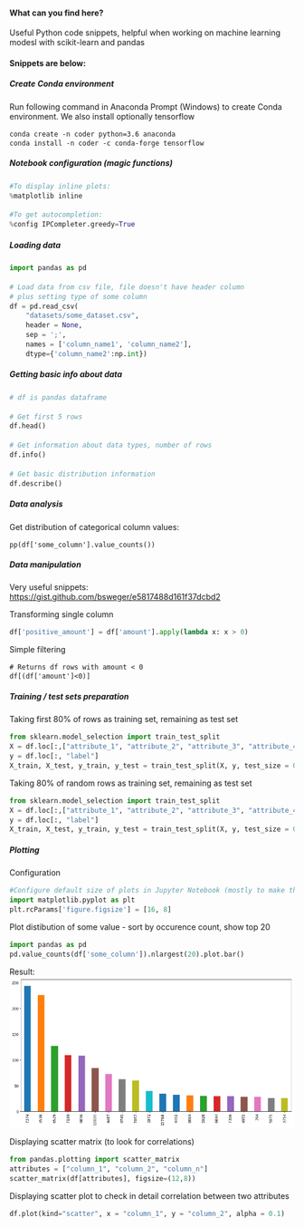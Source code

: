 #### What can you find here?
Useful Python code snippets, helpful when working on machine learning modesl with scikit-learn and pandas

#### Snippets are below:

##### Create Conda environment

Run following command in Anaconda Prompt (Windows) to create Conda environment.
We also install optionally tensorflow 
```
conda create -n coder python=3.6 anaconda
conda install -n coder -c conda-forge tensorflow
```

##### Notebook configuration (magic functions)

```python
#To display inline plots:
%matplotlib inline

#To get autocompletion:
%config IPCompleter.greedy=True
```

##### Loading data

```python
import pandas as pd

# Load data from csv file, file doesn't have header column
# plus setting type of some column 
df = pd.read_csv(
    "datasets/some_dataset.csv", 
    header = None, 
    sep = ';',
    names = ['column_name1', 'column_name2'],
    dtype={'column_name2':np.int})
```

##### Getting basic info about data

```python
# df is pandas dataframe

# Get first 5 rows
df.head() 

# Get information about data types, number of rows
df.info()

# Get basic distribution information
df.describe()
```

##### Data analysis

Get distribution of categorical column values:
```
pp(df['some_column'].value_counts())
```

##### Data manipulation
Very useful snippets: https://gist.github.com/bsweger/e5817488d161f37dcbd2

Transforming single column
```python
df['positive_amount'] = df['amount'].apply(lambda x: x > 0)
```

Simple filtering 
```
# Returns df rows with amount < 0
df[(df['amount']<0)]
```

##### Training / test sets preparation

Taking first 80% of rows as training set, remaining as test set
```python
from sklearn.model_selection import train_test_split
X = df.loc[:,["attribute_1", "attribute_2", "attribute_3", "attribute_4"]]
y = df.loc[:, "label"]
X_train, X_test, y_train, y_test = train_test_split(X, y, test_size = 0.20, shuffle = False)
```

Taking 80% of random rows as training set, remaining as test set
```python
from sklearn.model_selection import train_test_split
X = df.loc[:,["attribute_1", "attribute_2", "attribute_3", "attribute_4"]]
y = df.loc[:, "label"]
X_train, X_test, y_train, y_test = train_test_split(X, y, test_size = 0.20, random_state=42)
```

##### Plotting 

Configuration
```python
#Configure default size of plots in Jupyter Notebook (mostly to make them bigger)
import matplotlib.pyplot as plt
plt.rcParams['figure.figsize'] = [16, 8]
```

Plot distibution of some value - sort by occurence count, show top 20 
```python
import pandas as pd
pd.value_counts(df['some_column']).nlargest(20).plot.bar()
```
Result:
![Plot 1](plot1.png?raw=true "Title")


Displaying scatter matrix (to look for correlations)
```python
from pandas.plotting import scatter_matrix
attributes = ["column_1", "column_2", "column_n"]
scatter_matrix(df[attributes], figsize=(12,8))
```

Displaying scatter plot to check in detail correlation between two attributes

```python
df.plot(kind="scatter", x = "column_1", y = "column_2", alpha = 0.1)
```




